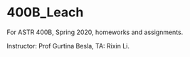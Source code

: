 # 400B_Leach
For ASTR 400B, Spring 2020, homeworks and assignments.

Instructor: Prof Gurtina Besla, TA: Rixin Li.
